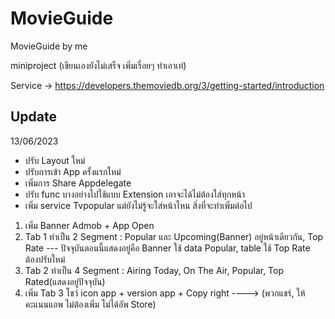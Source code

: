 # MovieGuide
 MovieGuide by me 
 
miniproject (เขียนเองยังไม่เสร็จ เพิ่มเรื่อยๆ ทำเอาเท่)

Service -> https://developers.themoviedb.org/3/getting-started/introduction


## Update
13/06/2023
- ปรับ Layout ใหม่
- ปรับการเข้า App ครั้งแรกใหม่
- เพิ่มการ Share Appdelegate
- ปรับ func บางอย่างไปใช้แบบ Extension เอาจะได้ไม่ต้องใส่ทุกหน้า
- เพิ่ม service Tvpopular แต่ยังไม่รู้จะใส่หน้าไหน
สิ่งที่จะทำเพิ่มต่อไป
1. เพิ่ม Banner Admob + App Open
2. Tab 1 ทำเป็น 2 Segment : Popular และ Upcoming(Banner) อยู่หน้าเดียวกัน, Top Rate --- ปัจจุบันตอนนี้แสดงอยู่คือ Banner ใช้ data Popular, table ใช้ Top Rate ต้องปรับใหม่
3. Tab 2 ทำเป็น 4 Segment : Airing Today, On The Air, Popular, Top Rated(แสดงอยู่ปัจจุบัน)
4. เพิ่ม Tab 3 โชว์ icon app + version app + Copy right ----> (พวกแชร์, ให้คะแนนแอพ ไม่ต้องเพิ่ม ไม่ได้อัพ Store)
